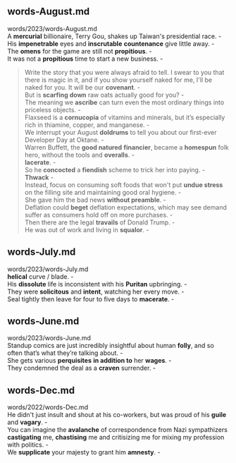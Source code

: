 ## words-August.md ##  
words/2023/words-August.md  
A **mercurial** billionaire, Terry Gou, shakes up Taiwan's presidential race. -  
His **impenetrable** eyes and **inscrutable** **countenance** give little away. -  
The **omens** for the game are still not **propitious**. -  
It was not a **propitious** time to start a new business. -  
> Write the story that you were always afraid to tell. I swear to you that there is magic in it, and if you show yourself naked for me, I'll be naked for you. It will be our **covenant**. -  
But is **scarfing down** raw oats actually good for you? -  
The meaning we **ascribe** can turn even the most ordinary things into priceless objects. -  
Flaxseed is a **cornucopia** of vitamins and minerals, but it’s especially rich in thiamine, copper, and manganese. -  
We interrupt your August **doldrums** to tell you about our first-ever Developer Day at Oktane. -  
Warren Buffett, the **good natured** **financier**, became a **homespun** folk hero, without the tools and **overalls**. -  
**lacerate**. -  
So he **concocted** a **fiendish** scheme to trick her into paying. -  
**Thwack** -  
Instead, focus on consuming soft foods that won't put **undue stress** on the filling site and maintaining good oral hygiene. -  
She gave him the bad news **without preamble**. -  
Deflation could **beget** deflation expectations, which may see demand suffer as consumers hold off on more purchases. -  
Then there are the legal **travails** of Donald Trump. -  
He was out of work and living in **squalor**. -  

## words-July.md ##  
words/2023/words-July.md  
**helical** curve /  blade. -  
His **dissolute** life is inconsistent with his **Puritan** upbringing. -  
They were **solicitous** and **intent**, watching her every move.  -  
Seal tightly then leave for four to five days to **macerate**. -  

## words-June.md ##  
words/2023/words-June.md  
Standup comics are just incredibly insightful about human **folly**, and so often that’s what they’re talking about. -  
She gets various **perquisites** **in addition to** her **wages**. -  
They condemned the deal as a **craven** surrender. -  

## words-Dec.md ##  
words/2022/words-Dec.md  
He didn't just insult and shout at his co-workers, but was proud of his **guile** and **vagary**. -  
You can imagine the **avalanche** of correspondence from Nazi sympathizers **castigating** me, **chastising** me and critisizing me for mixing my profession with politics. -  
We **supplicate** your majesty to grant him **amnesty**. -  
